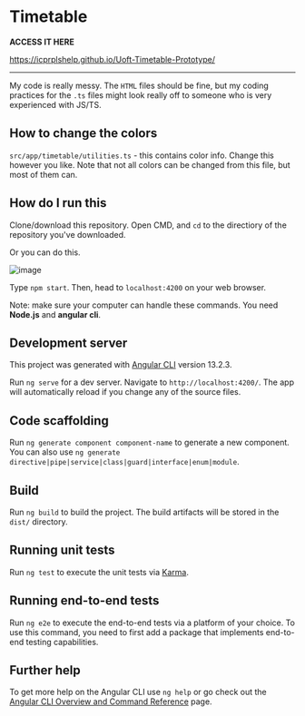 # Timetable
**ACCESS IT HERE**

https://icprplshelp.github.io/Uoft-Timetable-Prototype/


---

My code is really messy. The `HTML` files should be fine,
but my coding practices for the `.ts` files might
look really off to someone who is very experienced with JS/TS.

## How to change the colors

`src/app/timetable/utilities.ts` - this contains color info. Change this however you like. Note that not all colors can be changed from this file, but most of them can.

## How do I run this

Clone/download this repository. Open CMD, and `cd` to the directiory of the repository you've downloaded.

Or you can do this.

![image](https://user-images.githubusercontent.com/93059453/169639288-b8b70868-ed00-4e97-9d15-14b5106dad47.png)

Type `npm start`. Then, head to `localhost:4200` on your web browser.

Note: make sure your computer can handle these commands. You need **Node.js** and **angular cli**.

## Development server

This project was generated with [Angular CLI](https://github.com/angular/angular-cli) version 13.2.3.

Run `ng serve` for a dev server. Navigate to `http://localhost:4200/`. The app will automatically reload if you change any of the source files.

## Code scaffolding

Run `ng generate component component-name` to generate a new component. You can also use `ng generate directive|pipe|service|class|guard|interface|enum|module`.

## Build

Run `ng build` to build the project. The build artifacts will be stored in the `dist/` directory.

## Running unit tests

Run `ng test` to execute the unit tests via [Karma](https://karma-runner.github.io).

## Running end-to-end tests

Run `ng e2e` to execute the end-to-end tests via a platform of your choice. To use this command, you need to first add a package that implements end-to-end testing capabilities.

## Further help

To get more help on the Angular CLI use `ng help` or go check out the [Angular CLI Overview and Command Reference](https://angular.io/cli) page.
